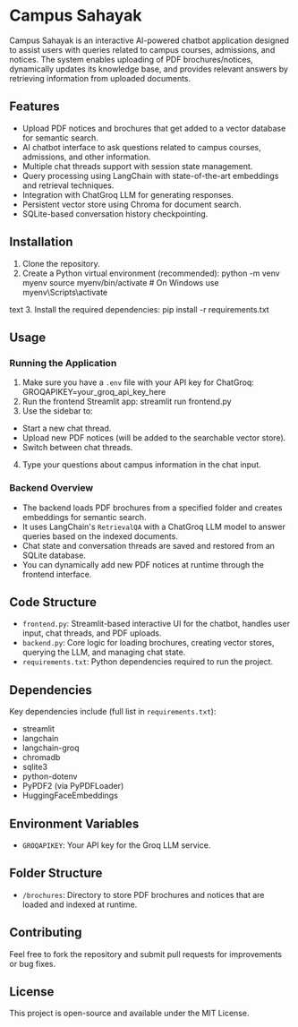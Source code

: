 # Campus Sahayak

Campus Sahayak is an interactive AI-powered chatbot application designed to assist users with queries related to campus courses, admissions, and notices. The system enables uploading of PDF brochures/notices, dynamically updates its knowledge base, and provides relevant answers by retrieving information from uploaded documents.

## Features

- Upload PDF notices and brochures that get added to a vector database for semantic search.
- AI chatbot interface to ask questions related to campus courses, admissions, and other information.
- Multiple chat threads support with session state management.
- Query processing using LangChain with state-of-the-art embeddings and retrieval techniques.
- Integration with ChatGroq LLM for generating responses.
- Persistent vector store using Chroma for document search.
- SQLite-based conversation history checkpointing.

## Installation

1. Clone the repository.
2. Create a Python virtual environment (recommended):
python -m venv myenv
source myenv/bin/activate # On Windows use myenv\Scripts\activate

text
3. Install the required dependencies:
pip install -r requirements.txt

## Usage

### Running the Application

1. Make sure you have a `.env` file with your API key for ChatGroq:
   GROQAPIKEY=your_groq_api_key_here
2. Run the frontend Streamlit app:
   streamlit run frontend.py
3. Use the sidebar to:
- Start a new chat thread.
- Upload new PDF notices (will be added to the searchable vector store).
- Switch between chat threads.

4. Type your questions about campus information in the chat input.

### Backend Overview

- The backend loads PDF brochures from a specified folder and creates embeddings for semantic search.
- It uses LangChain's `RetrievalQA` with a ChatGroq LLM model to answer queries based on the indexed documents.
- Chat state and conversation threads are saved and restored from an SQLite database.
- You can dynamically add new PDF notices at runtime through the frontend interface.

## Code Structure

- `frontend.py`: Streamlit-based interactive UI for the chatbot, handles user input, chat threads, and PDF uploads.
- `backend.py`: Core logic for loading brochures, creating vector stores, querying the LLM, and managing chat state.
- `requirements.txt`: Python dependencies required to run the project.

## Dependencies

Key dependencies include (full list in `requirements.txt`):

- streamlit
- langchain
- langchain-groq
- chromadb
- sqlite3
- python-dotenv
- PyPDF2 (via PyPDFLoader)
- HuggingFaceEmbeddings

## Environment Variables

- `GROQAPIKEY`: Your API key for the Groq LLM service.

## Folder Structure

- `/brochures`: Directory to store PDF brochures and notices that are loaded and indexed at runtime.

## Contributing

Feel free to fork the repository and submit pull requests for improvements or bug fixes.

## License

This project is open-source and available under the MIT License.


